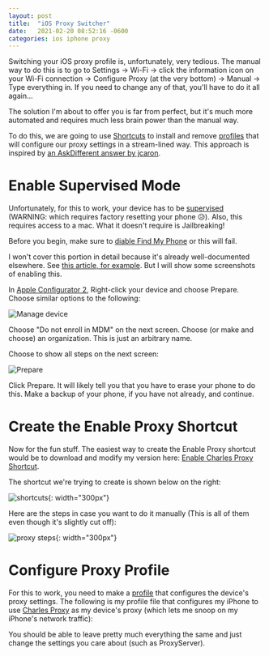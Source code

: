 ```yaml
---
layout: post
title:  "iOS Proxy Switcher"
date:   2021-02-20 08:52:16 -0600
categories: ios iphone proxy
---
```


Switching your iOS proxy profile is, unfortunately, very tedious. The manual way to do this is to go to Settings -> Wi-Fi -> click the information icon on your Wi-Fi connection -> Configure Proxy (at the very bottom) -> Manual -> Type everything in. If you need to change any of that, you'll have to do it all again...

The solution I'm about to offer you is far from perfect, but it's much more automated and requires much less brain power than the manual way.

To do this, we are going to use [Shortcuts][wiki-shortcuts] to install and remove [profiles][apple-docs-profile] that will configure our proxy settings in a stream-lined way. This approach is inspired by [an AskDifferent answer by jcaron][ask-different-answer].

# Enable Supervised Mode

Unfortunately, for this to work, your device has to be [supervised][apple-docs-supervised] (WARNING: which requires factory resetting your phone 😥). Also, this requires access to a mac. What it doesn't require is Jailbreaking!

Before you begin, make sure to [diable Find My Phone][apple-docs-findmyphone] or this will fail.

I won't cover this portion in detail because it's already well-documented elsewhere. See [this article, for example][supervise-device]. But I will show some screenshots of enabling this.

In [Apple Configurator 2][apple-configurator], Right-click your device and choose Prepare. Choose similar options to the following:

![Manage device]({{site.baseurl}}/images/manage_device.png)

Choose "Do not enroll in MDM" on the next screen. 
Choose (or make and choose) an organization. This is just an arbitrary name.

Choose to show all steps on the next screen:

![Prepare]({{site.baseurl}}/images/prepare.png)

Click Prepare. It will likely tell you that you have to erase your phone to do this. Make a backup of your phone, if you have not already, and continue.

# Create the Enable Proxy Shortcut

Now for the fun stuff. The easiest way to create the Enable Proxy shortcut would be to download and modify my version here: [Enable Charles Proxy Shortcut][my-proxy].

The shortcut we're trying to create is shown below on the right:

![shortcuts]({{site.baseurl}}/images/shortcuts.png){: width="300px"}

Here are the steps in case you want to do it manually (This is all of them even though it's slightly cut off):

![proxy steps]({{site.baseurl}}/images/proxy-steps.jpg){: width="300px"}

# Configure Proxy Profile

For this to work, you need to make a [profile][apple-docs-profile] that configures the device's proxy settings. The following is my profile file that configures my iPhone to use [Charles Proxy][charles-proxy] as my device's proxy (which lets me snoop on my iPhone's network traffic):

<script src="https://gist.github.com/jmbeach/8a186134ccca23818e5b40d4f4f90247.js"></script>

You should be able to leave pretty much everything the same and just change the settings you care about (such as ProxyServer).

[charles-proxy]: https://www.charlesproxy.com/
[supervise-device]: https://support.jamfnow.com/s/article/207704656-Supervising-iOS-Devices-with-Apple-Configurator-2-5-or-Later
[wiki-shortcuts]: https://en.wikipedia.org/wiki/Shortcuts_(app)
[apple-docs-profile]: https://developer.apple.com/documentation/appstoreconnectapi/profiles
[apple-docs-supervised]: https://support.apple.com/guide/deployment-reference-ios/enabling-device-supervision-ior7ba06c270/web
[ask-different-answer]: https://apple.stackexchange.com/a/223926/57640
[apple-configurator]: https://support.apple.com/apple-configurator
[apple-docs-findmyphone]: https://support.apple.com/en-us/HT211149
[my-proxy]: https://www.icloud.com/shortcuts/b3027ef26e6144e880c0d48593ad9cbf